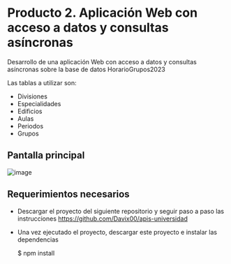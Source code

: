 # Producto 2. Aplicación Web con acceso a datos y consultas asíncronas
Desarrollo de una aplicación Web con acceso a datos y consultas asíncronas sobre la base de datos HorarioGrupos2023

Las tablas a utilizar son:
- Divisiones
- Especialidades
- Edificios
- Aulas
- Periodos
- Grupos
## Pantalla principal
![image](https://github.com/Perla1802/Producto-2---PWA/assets/59744172/f97c6aec-b33a-46ca-b699-51cb8aa42ae8)

## Requerimientos necesarios
- Descargar el proyecto del siguiente repositorio y seguir paso a paso las instrucciones
  https://github.com/Davix00/apis-universidad

- Una vez ejecutado el proyecto, descargar este proyecto e instalar las dependencias

    $ npm install

